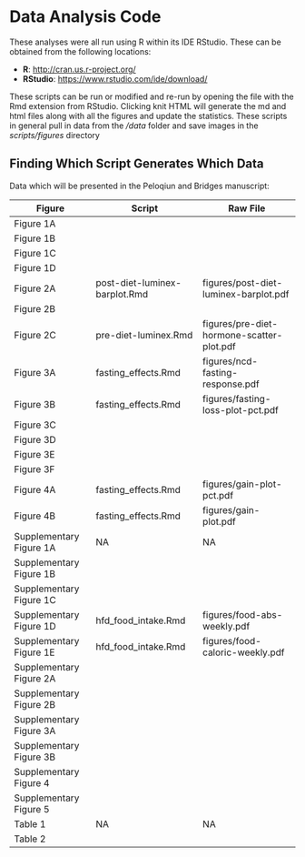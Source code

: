 Data Analysis Code
===================

These analyses were all run using R within its IDE RStudio.  These can be obtained from the following locations:

* **R**: http://cran.us.r-project.org/
* **RStudio**: https://www.rstudio.com/ide/download/

These scripts can be run or modified and re-run by opening the file with the Rmd extension from RStudio.  Clicking knit HTML will generate the md and html files along with all the figures and update the statistics.  These scripts in general pull in data from the */data* folder and save images in the *scripts/figures* directory

Finding Which Script Generates Which Data
------------------------------------------

Data which will be presented in the Peloqiun and Bridges manuscript:

Figure | Script | Raw File
--- | --- | --- 
Figure 1A | | 
Figure 1B | |
Figure 1C | | 
Figure 1D | |
Figure 2A | post-diet-luminex-barplot.Rmd | figures/post-diet-luminex-barplot.pdf
Figure 2B | |
Figure 2C | pre-diet-luminex.Rmd | figures/pre-diet-hormone-scatter-plot.pdf
Figure 3A | fasting_effects.Rmd | figures/ncd-fasting-response.pdf
Figure 3B | fasting_effects.Rmd | figures/fasting-loss-plot-pct.pdf
Figure 3C | |
Figure 3D | | 
Figure 3E | |
Figure 3F | |
Figure 4A | fasting_effects.Rmd | figures/gain-plot-pct.pdf
Figure 4B | fasting_effects.Rmd | figures/gain-plot.pdf
Supplementary Figure 1A | NA | NA
Supplementary Figure 1B | |
Supplementary Figure 1C | |
Supplementary Figure 1D | hfd_food_intake.Rmd | figures/food-abs-weekly.pdf
Supplementary Figure 1E | hfd_food_intake.Rmd | figures/food-caloric-weekly.pdf
Supplementary Figure 2A | |
Supplementary Figure 2B | |
Supplementary Figure 3A | |
Supplementary Figure 3B | |
Supplementary Figure 4 | |
Supplementary Figure 5 | |
Table 1 | NA | NA
Table 2 | |